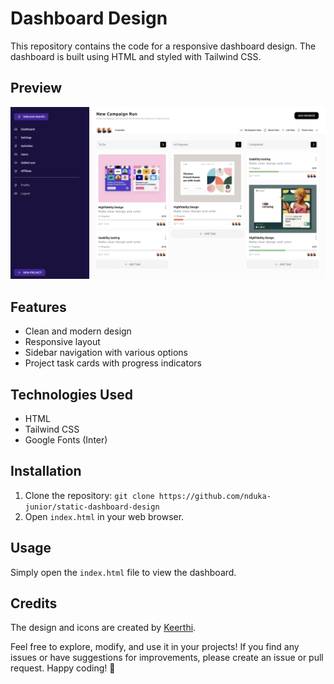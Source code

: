 # Dashboard Design

This repository contains the code for a responsive dashboard design. The dashboard is built using HTML and styled with Tailwind CSS.

## Preview

![Dashboard Preview](/assets/dashboard_preview.png)

## Features

- Clean and modern design
- Responsive layout
- Sidebar navigation with various options
- Project task cards with progress indicators

## Technologies Used

- HTML
- Tailwind CSS
- Google Fonts (Inter)

## Installation

1. Clone the repository: `git clone https://github.com/nduka-junior/static-dashboard-design`
2. Open `index.html` in your web browser.

## Usage

Simply open the `index.html` file to view the dashboard.

## Credits

The design and icons are created by [Keerthi](https://www.figma.com/@keerthiselvam). 



Feel free to explore, modify, and use it in your projects! If you find any issues or have suggestions for improvements, please create an issue or pull request. Happy coding! 🚀